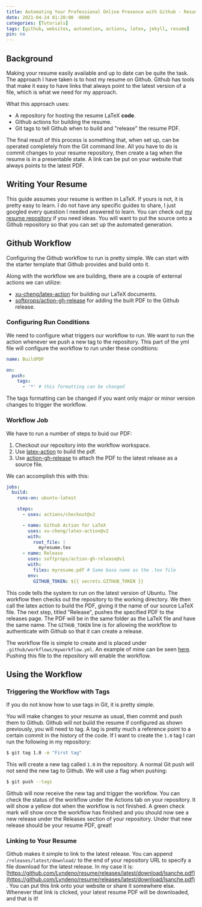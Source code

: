 ```yaml
---
title: Automating Your Professional Online Presence with Github - Resumes
date: 2021-04-24 01:20:00 -0600
categories: [Tutorials]
tags: [github, websites, automation, actions, latex, jekyll, resume]     # TAG names should always be lowercase
pin: no
---
```


## Background

Making your resume easily available and up to date can be quite the task. The approach I have taken is to host my resume on Github.
Github has tools that make it easy to have links that always point to the latest version of a file, which is what we need for my approach.

What this approach uses:

- A repository for hosting the resume LaTeX **code**.
- Github actions for building the resume.
- Git tags to tell Github when to build and "release" the resume PDF.

The final result of this process is something that, when set up, can be operated completely from the Git command line. All you have to do is commit changes to your
resume repository, then create a tag when the resume is in a presentable state. A link can be put on your website that always points to the latest PDF.

## Writing Your Resume

This guide assumes your resume is written in LaTeX. If yours is not, it is pretty easy to learn. I do not have any specific guides to share, I just googled every
question I needed answered to learn. You can check out [my resume repository](https://github.com/Lyndeno/resume) if you need ideas. You will want to put the source
onto a Github repository so that you can set up the automated generation.

## Github Workflow

Configuring the Github workflow to run is pretty simple. We can start with the starter
template that Github provides and build onto it.

Along with the workflow we are building, there are a couple of external actions we can
utilize:

- [xu-cheng/latex-action](https://github.com/xu-cheng/latex-action) for building our LaTeX documents.
- [softprops/action-gh-release](https://github.com/softprops/action-gh-release) for adding the built PDF to the Github release.

### Configuring Run Conditions

We need to configure what triggers our workflow to run. We want to run the action whenever we
push a new tag to the repository. This part of the yml file will configure the workflow to run under these conditions:

``` yml
name: BuildPDF

on:
  push:
    tags:
      - '*' # this formatting can be changed
```

The tags formatting can be changed if you want only major or minor version changes to trigger the workflow.

### Workflow Job

We have to run a number of steps to buid our PDF:

1. Checkout our repository into the workflow workspace.
2. Use [latex-action](https://github.com/xu-cheng/latex-action) to build the pdf.
3. Use [action-gh-release](https://github.com/softprops/action-gh-release) to attach the PDF to the latest release as a source file.

We can accomplish this with this:

``` yml
jobs:
  build:
    runs-on: ubuntu-latest

    steps:
      - uses: actions/checkout@v2

      - name: Github Action for LaTeX
        uses: xu-cheng/latex-action@v2
        with:
          root_file: |
            myresume.tex
      - name: Release
        uses: softprops/action-gh-release@v1
        with:
          files: myresume.pdf # Same base name as the .tex file
        env:
          GITHUB_TOKEN: ${{ secrets.GITHUB_TOKEN }}
```

This code tells the system to run on the latest version of Ubuntu. The workflow then checks out the repository to the working directory. We then call the latex action to build the PDF, giving it the name of our source LaTeX file. The next step, titled "Release", pushes the specified PDF to the releases page. The PDF will be in the same folder as the LaTeX file and have the same name. The ```GITHUB_TOKEN``` line is for allowing the workflow to authenticate with Github so that it can create a release.

The workflow file is simple to create and is placed under ```.github/workflows/myworkflow.yml```. An example of mine can be seen [here](https://github.com/Lyndeno/resume/blob/master/.github/workflows/buildpdf.yml). Pushing this file to the repository will enable the workflow.

## Using the Workflow

### Triggering the Workflow with Tags

If you do not know how to use tags in Git, it is pretty simple.

You will make changes to your resume as usual, then commit and push them to Github. Github will not build the resume if configured as shown previously, you will need to tag. A tag is pretty much a reference point to a certain commit in the history of the code. If I want to create the ```1.0``` tag I can run the following in my repository:

``` sh
$ git tag 1.0 -m "First tag"
```

This will create a new tag called ```1.0``` in the repository. A normal Git push will not send the new tag to Github. We will use a flag when pushing:

``` sh
$ git push --tags
```

Github will now receive the new tag and trigger the workflow. You can check the status of the workflow under the Actions tab on your repository. It will show a yellow dot when the workflow is not finished. A green check mark will show once the workflow has finished and you should now see a new release under the Releases section of your repository. Under that new release should be your resume PDF, great!

### Linking to Your Resume

Github makes it simple to link to the latest release. You can append ```/releases/latest/download/``` to the end of your repository URL to specify a file download for the latest release. In my case it is: [https://github.com/Lyndeno/resume/releases/latest/download/lsanche.pdf](https://github.com/Lyndeno/resume/releases/latest/download/lsanche.pdf). You can put this link onto your website or share it somewhere else. Whenever that link is clicked, your latest resume PDF will be downloaded, and that is it!
